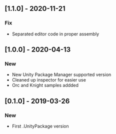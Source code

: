 ## [1.1.0] - 2020-11-21

### Fix
* Separated editor code in proper assembly

## [1.0.0] - 2020-04-13

### New
* New Unity Package Manager supported version
* Cleaned up inspector for easier use
* Orc and Knight samples addded

## [0.1.0] - 2019-03-26

### New
* First .UnityPackage version